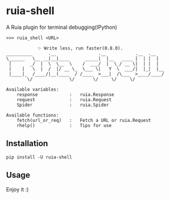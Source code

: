 # ruia-shell

A Ruia plugin for terminal debugging(IPython)

```shell script
>>> ruia_shell <URL>

            ✨ Write less, run faster(0.8.0).
__________      .__                .__           .__  .__
\______   \__ __|__|____      _____|  |__   ____ |  | |  |
 |       _/  |  \  \__  \    /  ___/  |  \_/ __ \|  | |  |
 |    |   \  |  /  |/ __ \_  \___ \|   Y  \  ___/|  |_|  |__
 |____|_  /____/|__(____  / /____  >___|  /\___  >____/____/
        \/              \/       \/     \/     \/

Available variables:
    response            :   ruia.Response
    request             :   ruia.Request
    Spider              :   ruia.Spider

Available functions:
    fetch(url_or_req)   :   Fetch a URL or ruia.Request
    rhelp()             :   Tips for use
```

## Installation

```shell script
pip install -U ruia-shell
```

## Usage

Enjoy it :)